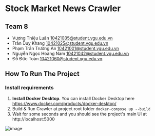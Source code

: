 # Stock Market News Crawler

## Team 8
- Vương Thiệu	Luân	10421035@student.vgu.edu.vn
- Trần Duy Khang	10421025@student.vgu.edu.vn
- Phạm Trần Trường An 	10421001@student.vgu.edu.vn
- Nguyễn Ngọc Hoàng	Nam	10421042@student.vgu.edu.vn
- Đỗ Đức Toàn 10421060@student.vgu.edu.vn

## How To Run The Project
### Install requirements
1. **Install Docker Desktop**. You can install Docker Desktop here https://www.docker.com/products/docker-desktop/
2. Build & Run Crawler at project root folder
`docker-compose up --build`
3. Wait for some seconds and you should see the project's main UI at http://localhost:5000

![image](https://github.com/Benasin/distributed_web_crawler/assets/47447167/86695093-7b20-4a10-b5f0-92222981c905)
